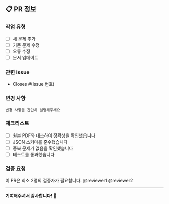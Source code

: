 ## 📋 PR 정보

### 작업 유형
- [ ] 새 문제 추가
- [ ] 기존 문제 수정
- [ ] 오류 수정
- [ ] 문서 업데이트

### 관련 Issue
- Closes #(Issue 번호)

### 변경 사항
```
변경 사항을 간단히 설명해주세요
```

### 체크리스트
- [ ] 원본 PDF와 대조하여 정확성을 확인했습니다
- [ ] JSON 스키마를 준수했습니다
- [ ] 중복 문제가 없음을 확인했습니다
- [ ] 테스트를 통과했습니다

### 검증 요청
이 PR은 최소 2명의 검증자가 필요합니다. 
@reviewer1 @reviewer2

---
**기여해주셔서 감사합니다!** 🌳